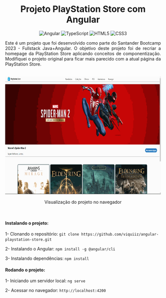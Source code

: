  <h1 align="center"> Projeto PlayStation Store com Angular </h1>

<div align="center">

![Angular](https://img.shields.io/badge/angular-%23DD0031.svg?style=for-the-badge&logo=angular&logoColor=white)
![TypeScript](https://img.shields.io/badge/typescript-%23007ACC.svg?style=for-the-badge&logo=typescript&logoColor=white)
![HTML5](https://img.shields.io/badge/html-%23E34F26.svg?style=for-the-badge&logo=html5&logoColor=white)
![CSS3](https://img.shields.io/badge/css-%231572B6.svg?style=for-the-badge&logo=css3&logoColor=white)


</div>


<p align="justify">Este é um projeto que foi desenvolvido como parte do Santander Bootcamp 2023 - Fullstack Java+Angular. O objetivo deste projeto foi de recriar a homepage da PlayStation Store aplicando conceitos de componentização. Modifiquei o projeto original para ficar mais parecido com a atual página da PlayStation Store.</p>

<br>

<div align="center">
    <img alt="Gif preview do projeto" height="380" src="./src/assets/gif-site-pronto.gif">
    <p>Visualização do projeto no navegador</p>
</div>

<br>

<h4>Instalando o projeto:</h4>

1- Clonando o repositório: `git clone https://github.com/viquiiz/angular-playstation-store.git`

2- Instalando o Angular: `npm install -g @angular/cli`

3- Instalando dependências: `npm install`

<h4>Rodando o projeto:</h4>

1- Iniciando um servidor local: `ng serve`

2- Acessar no navegador: `http://localhost:4200`
